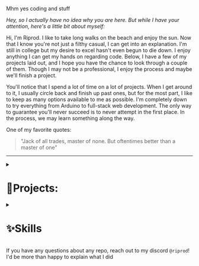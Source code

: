 Mhm yes coding and stuff

*Hey, so I actually have no idea why you are here. But while I have your attention, here's a little bit about myself:*

Hi, I'm Riprod. I like to take long walks on the beach and enjoy the sun. Now that I know you're not just a filthy casual, I can get into an explanation. I'm still in college but my desire to excel hasn't even begun to die down. I enjoy anything I can get my hands on regarding code. Below, I have a few of my projects laid out, and I hope you have the chance to look through a couple of them. Though I may not be a professional, I enjoy the process and maybe we'll finish a project.

You'll notice that I spend a lot of time on a lot of projects. When I get around to it, I usually circle back and finish up past ones, but for the most part, I like to keep as many options available to me as possible. I'm completely down to try everything from Arduino to full-stack web development. The only way to guarantee you'll never succeed is to never attempt in the first place. In the process, we may learn something along the way.

One of my favorite quotes: 
> "Jack of all trades, master of none. But oftentimes better than a master of one"


---
<details>
 <summary>
  <h1>🔻Projects:</h1>
 </summary>

### 🟩 Websites:
- [ItsRiprod](https://itsriprod.com)
  *This is the site where I basically have my digital portfolio*
- [Brebfsite](https://brebfsite.web.app)
  *This site was made as a joke, but eventually became quite the project to develop.*
- [Brindr](izbrindr.web.app)
  *More of a joke than the last and an absolute rip on tinder. Made for fun to experiment with UI components*
- [MCC Island Stats](mccisle.web.app)
  *Requested to compile the stats for MCC Island per-user instead of per-event*
- [iProjectify](iprojectify.com)
  *A general purpose project management website for individuals to keep track of their projects*
### 🟧 Side Projects:
- [DeskThing](https://github.com/ItsRiprod/DeskThing)
- Firebase
- Camantia
- Cornstalk
- Breadcrumbs
- Breadify (Chrome extension)

</details>



<details>
 <summary>
  <h1>✨Skills</h1>
 </summary>


> Most comfortable to least comfortable 🟩🟨🟧

- 🟩 CSS/SCSS
- 🟩 HTML
- 🟩 Java
- 🟩 Javascript
- 🟩 Typescript
- 🟨 C#
- 🟧 C++
- 🟧 Python
- 🟩 Electron
- 🟩 ReactJS
- 🟨 ASP.NET
- 🟩 Vite
- 🟩 NodeJS
- 🟩 Remix
- 🟨 Spring Boot/Framework
- And probably more

</details>

If you have any questions about any repo, reach out to my discord `@riprod`! I'd be more than happy to explain what I did
